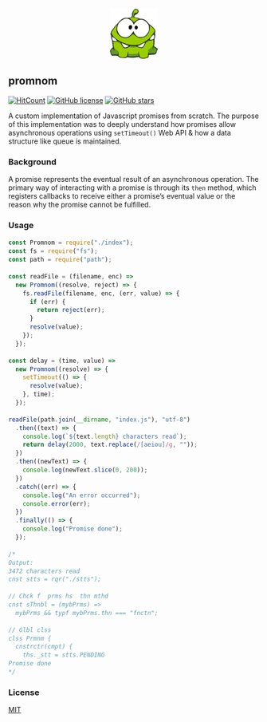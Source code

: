 <p align="center"><img src="assets/omnom.png" height=100 /></p>

## promnom
[![HitCount](http://hits.dwyl.com/theIYD/promnom.svg)](http://hits.dwyl.com/theIYD/promnom)
[![GitHub license](https://img.shields.io/github/license/theIYD/promnom.svg)](https://github.com/theIYD/promnom/blob/master/LICENSE)
[![GitHub stars](https://img.shields.io/github/stars/theIYD/promnom.svg?style=social&label=Star&maxAge=2592000)](https://gitHub.com/theIYD/promnom/stargazers/)

A custom implementation of Javascript promises from scratch. The purpose of this implementation was to deeply understand how promises allow asynchronous operations using `setTimeout()` Web API & how a data structure like queue is maintained.

### Background
A promise represents the eventual result of an asynchronous operation. The primary way of interacting with a promise is through its `then` method, which registers callbacks to receive either a promise’s eventual value or the reason why the promise cannot be fulfilled.

### Usage
```js
const Promnom = require("./index");
const fs = require("fs");
const path = require("path");

const readFile = (filename, enc) =>
  new Promnom((resolve, reject) => {
    fs.readFile(filename, enc, (err, value) => {
      if (err) {
        return reject(err);
      }
      resolve(value);
    });
  });

const delay = (time, value) =>
  new Promnom((resolve) => {
    setTimeout(() => {
      resolve(value);
    }, time);
  });

readFile(path.join(__dirname, "index.js"), "utf-8")
  .then((text) => {
    console.log(`${text.length} characters read`);
    return delay(2000, text.replace(/[aeiou]/g, ""));
  })
  .then((newText) => {
    console.log(newText.slice(0, 200));
  })
  .catch((err) => {
    console.log("An error occurred");
    console.error(err);
  })
  .finally(() => {
    console.log("Promise done");
  });

/*
Output:
3472 characters read
cnst stts = rqr("./stts");

// Chck f  prms hs  thn mthd
cnst sThnbl = (mybPrms) =>
  mybPrms && typf mybPrms.thn === "fnctn";

// Glbl clss
clss Prmnm {
  cnstrctr(cmpt) {
    ths._stt = stts.PENDING
Promise done
*/
```

### License
<a href="https://github.com/theIYD/promnom/LICENSE">MIT</a>
